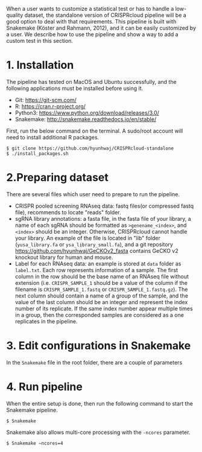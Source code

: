 When a user wants to customize a statistical test or has to handle a low-quality dataset, the standalone version of CRISPRcloud pipeline will be a good option to deal with that requirements. This pipeline is built with Snakemake (Köster and Rahmann, 2012), and it can be easily customized by a user. We describe how to use the pipeline and show a way to add a custom test in this section.

# 1. Installation
The pipeline has tested on MacOS and Ubuntu successfully, and the following applications must be installed before using it.

* Git: https://git-scm.com/
* R: https://cran.r-project.org/
* Python3: https://www.python.org/download/releases/3.0/
* Snakemake: http://snakemake.readthedocs.io/en/stable/

First, run the below command on the terminal. A sudo/root account will need to install additional R packages.

```
$ git clone https://github.com/hyunhwaj/CRISPRcloud-standalone
$ ./install_packages.sh
```

# 2.Preparing dataset

There are several files which user need to prepare to run the pipeline.

* CRISPR pooled screening RNAseq data: fastq files(or compressed fastq file), recommends to locate "reads" folder.
*  sgRNA library annotations: a fasta file,  in the fasta file of your library, a name of each sgRNA should be formatted as `>genename_<index>`, and `<index>` should be an integer. Otherwise, CRISPRcloud cannot handle your library.  An example of the file is located in "lib" folder (`yusa_library.fa` or `ysa_library_small.fa`), and a git repository https://github.com/hyunhwaj/GeCKOv2_fasta contains GeCKO v2 knockout library for human and mouse.
* Label for each RNAseq data: an example is stored at `data` folder as `label.txt`. Each row represents information of a sample. The first column in the row should be the base name of an RNAseq file without extension (i.e. `CRISPR_SAMPLE_1` should be a value of the column if the filename is `CRISPR_SAMPLE_1.fastq` or `CRISPR_SAMPLE_1.fastq.gz`). The next column should contain a name of a group of the sample, and the value of the last column should be an integer and represent the index number of its replicate. If the same index number appear multiple times in a group, then the corresponded samples are considered as a one replicates in the pipeline.

# 3. Edit configurations in Snakemake

In the `Snakemake` file in the root folder, there are a couple of parameters

# 4. Run pipeline

When the entire setup is done, then run the following command to start the Snakemake pipeline.

```
$ Snakemake
```

Snakemake also allows multi-core processing with the `-ncores` parameter.

```
$ Snakemake –ncores=4
```
